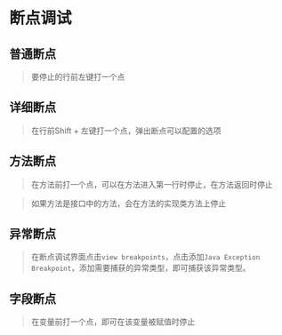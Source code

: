 # 断点调试

## 普通断点

> 要停止的行前左键打一个点

## 详细断点

> 在行前Shift + 左键打一个点，弹出断点可以配置的选项

## 方法断点

> 在方法前打一个点，可以在方法进入第一行时停止，在方法返回时停止

> 如果方法是接口中的方法，会在方法的实现类方法上停止

## 异常断点

> 在断点调试界面点击`view breakpoints`，点击添加`Java Exception Breakpoint`，添加需要捕获的异常类型，即可捕获该异常类型。

## 字段断点

> 在变量前打一个点，即可在该变量被赋值时停止

